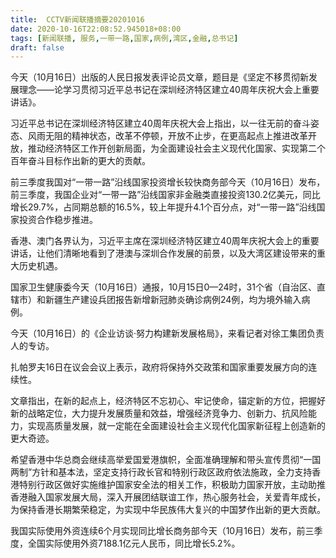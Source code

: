 ```yaml
---
title:  CCTV新闻联播摘要20201016
date: 2020-10-16T22:08:52.945018+08:00
tags: [新闻联播, 服务,一带一路,国家,病例,湾区,金融,总书记]
draft: false
---
```


今天（10月16日）出版的人民日报发表评论员文章，题目是《坚定不移贯彻新发展理念——论学习贯彻习近平<span class="keywords_content">总书记</span>在深圳经济特区建立40周年庆祝大会上重要讲话》。

习近平<span class="keywords_content">总书记</span>在深圳经济特区建立40周年庆祝大会上指出，以一往无前的奋斗姿态、风雨无阻的精神状态，改革不停顿，开放不止步，在更高起点上推进改革开放，推动经济特区工作开创新局面，为全面建设社会主义现代化<span class="keywords_content">国家</span>、实现第二个百年奋斗目标作出新的更大的贡献。

前三季度我国对“<span class="keywords_fund">一带一路</span>”沿线<span class="keywords_content">国家</span>投资增长较快商务部今天（10月16日）发布，前三季度，我国企业对“<span class="keywords_fund">一带一路</span>”沿线<span class="keywords_content">国家</span>非<span class="keywords_fund">金融</span>类直接投资130.2亿美元，同比增长29.7%，占同期总额的16.5%，较上年提升4.1个百分点，对“<span class="keywords_fund">一带一路</span>”沿线<span class="keywords_content">国家</span>投资合作稳步推进。

香港、澳门各界认为，习近平主席在深圳经济特区建立40周年庆祝大会上的重要讲话，让他们清晰地看到了港澳与深圳合作发展的前景，以及大<span class="keywords_fund">湾区</span>建设带来的重大历史机遇。

<span class="keywords_content">国家</span>卫生健康委今天（10月16日）通报，10月15日0—24时，31个省（自治区、直辖市）和新疆生产建设兵团报告新增新冠肺炎确诊<span class="keywords_content">病例</span>24例，均为境外输入<span class="keywords_content">病例</span>。

今天（10月16日）的《企业访谈·努力构建新发展格局》，来看记者对徐工集团负责人的专访。

扎帕罗夫16日在议会会议上表示，政府将保持外交政策和<span class="keywords_content">国家</span>重要发展方向的连续性。

文章指出，在新的起点上，经济特区不忘初心、牢记使命，锚定新的方位，把握好新的战略定位，大力提升发展质量和效益，增强经济竞争力、创新力、抗风险能力，实现高质量发展，就一定能在全面建设社会主义现代化<span class="keywords_content">国家</span>新征程上创造新的更大奇迹。

希望香港中华总商会继续高举爱国爱港旗帜，全面准确理解和带头宣传贯彻“一国两制”方针和基本法，坚定支持行政长官和特别行政区政府依法施政，全力支持香港特别行政区做好实施维护<span class="keywords_content">国家</span>安全法的相关工作，积极助力<span class="keywords_content">国家</span>开放，主动助推香港融入<span class="keywords_content">国家</span>发展大局，深入开展团结联谊工作，热心<span class="keywords_fund">服务</span>社会，关爱青年成长，为保持香港长期繁荣稳定，为实现中华民族伟大复兴的中国梦作出新的更大贡献。

我国实际使用外资连续6个月实现同比增长商务部今天（10月16日）发布，前三季度，全国实际使用外资7188.1亿元人民币，同比增长5.2%。
